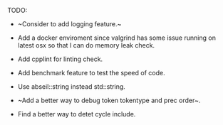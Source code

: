 TODO:

- ~Consider to add logging feature.~

- Add a docker enviroment since valgrind has some issue running on latest osx so
  that I can do memory leak check.

- Add cpplint for linting check.

- Add benchmark feature to test the speed of code.

- Use abseil::string instead std::string.

- ~Add a better way to debug token tokentype and prec order~.

- Find a better way to detet cycle include.